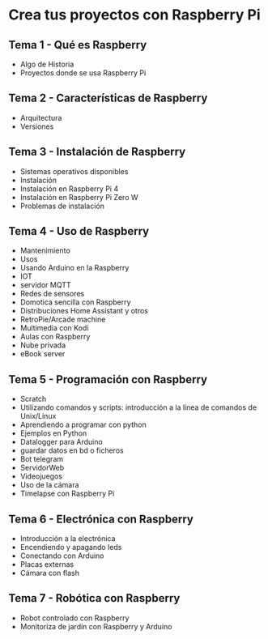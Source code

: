 # Crea tus proyectos con Raspberry Pi

## Tema 1 - Qué es Raspberry
* Algo de Historia
* Proyectos donde se usa Raspberry Pi

## Tema 2 - Características de Raspberry
* Arquitectura
* Versiones

## Tema 3 - Instalación de Raspberry
* Sistemas operativos disponibles
* Instalación
* Instalación en Raspberry Pi 4
* Instalación en Raspberry Pi Zero W
* Problemas de instalación

## Tema 4 - Uso de Raspberry
* Mantenimiento
* Usos
* Usando Arduino en la Raspberry
* IOT
* servidor MQTT
* Redes de sensores
* Domotica sencilla con Raspberry
* Distribuciones Home Assistant y otros
* RetroPie/Arcade machine
* Multimedia con Kodi
* Aulas con Raspberry
* Nube privada
* eBook server

## Tema 5 - Programación con Raspberry
* Scratch
* Utilizando comandos y scripts: introducción a la línea de comandos de Unix/Linux
* Aprendiendo a programar con python
* Ejemplos en Python
* Datalogger para Arduino
* guardar datos en bd o ficheros
* Bot telegram
* ServidorWeb
* Videojuegos
* Uso de la cámara 
* Timelapse con Raspberry Pi

## Tema 6 - Electrónica con Raspberry
* Introducción a la electrónica
* Encendiendo y apagando leds
* Conectando con Arduino
* Placas externas
* Cámara con flash

## Tema 7 - Robótica con Raspberry
* Robot controlado con Raspberry
* Monitoriza de jardín con Raspberry y Arduino
